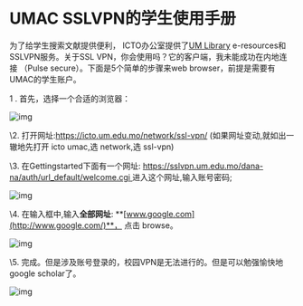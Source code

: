 # UMAC SSLVPN的学生使用手册

为了给学生搜索文献提供便利， ICTO办公室提供了[UM Library](http://library.umac.mo/) e-resources和SSLVPN服务。关于SSL VPN，你会使用吗？它的客户端，我未能成功在内地连接 （Pulse secure）。下面是5个简单的步骤来web browser，前提是需要有UMAC的学生账户。

1 . 首先，选择一个合适的浏览器：

![img](C:\Users\db129\Desktop\iqgnat.github.io\assets\images\2019-06-01-UMAC-SSLVPN\屏幕快照-2019-06-01-下午11.39.41.png)

\2. 打开网址:https://icto.um.edu.mo/network/ssl-vpn/ (如果网址变动,就如出一辙地先打开 icto umac,选 network,选 ssl-vpn)

\3. 在Gettingstarted下面有一个网址: [https://sslvpn.um.edu.mo/dana-na/auth/url_default/welcome.cgi ](https://sslvpn.um.edu.mo/dana-na/auth/url_default/welcome.cgi)进入这个网址,输入账号密码;

![img](C:\Users\db129\Desktop\iqgnat.github.io\assets\images\2019-06-01-UMAC-SSLVPN\屏幕快照-2019-06-01.png)

\4. 在输入框中,输入**全部网址**: **[www.google.com](http://www.google.com/)**， 点击 browse。

![img](https://i0.wp.com/tangqinotes.me/wp-content/uploads/2019/06/%E5%B1%8F%E5%B9%95%E5%BF%AB%E7%85%A7-2019-06-01-%E4%B8%8B%E5%8D%8811.07.37.png?fit=1024%2C584)

\5. 完成。但是涉及账号登录的，校园VPN是无法进行的。但是可以勉强愉快地google scholar了。

![img](C:\Users\db129\Desktop\iqgnat.github.io\assets\images\2019-06-01-UMAC-SSLVPN\屏幕快照-2019-06-01-2.png)